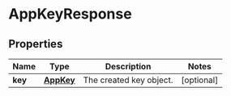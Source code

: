 

# AppKeyResponse


## Properties

| Name | Type | Description | Notes |
|------------ | ------------- | ------------- | -------------|
|**key** | [**AppKey**](AppKey.md) | The created key object. |  [optional] |



